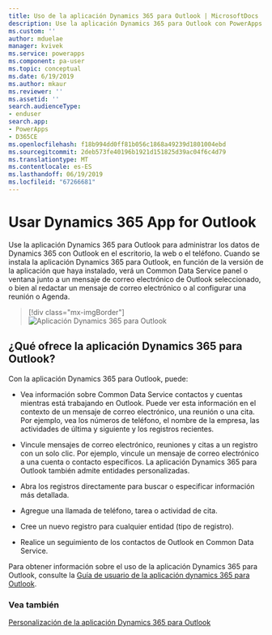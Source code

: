 ```yaml
---
title: Uso de la aplicación Dynamics 365 para Outlook | MicrosoftDocs
description: Use la aplicación Dynamics 365 para Outlook con PowerApps y Common Data Service.
ms.custom: ''
author: mduelae
manager: kvivek
ms.service: powerapps
ms.component: pa-user
ms.topic: conceptual
ms.date: 6/19/2019
ms.author: mkaur
ms.reviewer: ''
ms.assetid: ''
search.audienceType:
- enduser
search.app:
- PowerApps
- D365CE
ms.openlocfilehash: f18b994dd0ff81b056c1868a49239d1801004ebd
ms.sourcegitcommit: 2deb573fe40196b1921d151825d39ac04f6c4d79
ms.translationtype: MT
ms.contentlocale: es-ES
ms.lasthandoff: 06/19/2019
ms.locfileid: "67266681"
---
```

# <a name="use-dynamics-365-app-for-outlook"></a>Usar Dynamics 365 App for Outlook

Use la aplicación Dynamics 365 para Outlook para administrar los datos de Dynamics 365 con Outlook en el escritorio, la web o el teléfono. Cuando se instala la aplicación Dynamics 365 para Outlook, en función de la versión de la aplicación que haya instalado, verá un Common Data Service panel o ventana junto a un mensaje de correo electrónico de Outlook seleccionado, o bien al redactar un mensaje de correo electrónico o al configurar una reunión o Agenda.


   > [!div class="mx-imgBorder"] 
   > ![Aplicación Dynamics 365 para Outlook](media/outlookapp.png "Aplicación Dynamics 365 para Outlook")

## <a name="what-dynamics-365-app-for-outlook-offers"></a>¿Qué ofrece la aplicación Dynamics 365 para Outlook?

Con la aplicación Dynamics 365 para Outlook, puede:  
  
- Vea información sobre Common Data Service contactos y cuentas mientras está trabajando en Outlook. Puede ver esta información en el contexto de un mensaje de correo electrónico, una reunión o una cita. Por ejemplo, vea los números de teléfono, el nombre de la empresa, las actividades de última y siguiente y los registros recientes. 
  
- Vincule mensajes de correo electrónico, reuniones y citas a un registro con un solo clic. Por ejemplo, vincule un mensaje de correo electrónico a una cuenta o contacto específicos. La aplicación Dynamics 365 para Outlook también admite entidades personalizadas.  
  
- Abra los registros directamente para buscar o especificar información más detallada.  
  
- Agregue una llamada de teléfono, tarea o actividad de cita.  
  
- Cree un nuevo registro para cualquier entidad (tipo de registro).  
  
- Realice un seguimiento de los contactos de Outlook en Common Data Service.  

Para obtener información sobre el uso de la aplicación Dynamics 365 para Outlook, consulte la [Guía de usuario de la aplicación dynamics 365 para Outlook](https://docs.microsoft.com/dynamics365/customer-engagement/outlook-app/dynamics-365-app-outlook-user-s-guide).

### <a name="see-also"></a>Vea también

[Personalización de la aplicación Dynamics 365 para Outlook](../maker/model-driven-apps/app-for-outlook-customize.md)  


